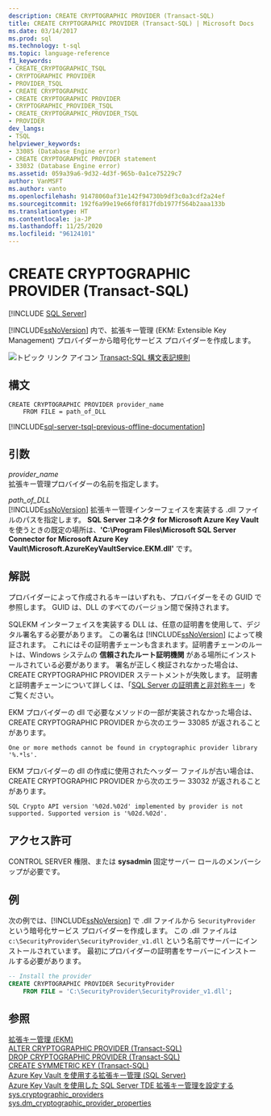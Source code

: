 ```yaml
---
description: CREATE CRYPTOGRAPHIC PROVIDER (Transact-SQL)
title: CREATE CRYPTOGRAPHIC PROVIDER (Transact-SQL) | Microsoft Docs
ms.date: 03/14/2017
ms.prod: sql
ms.technology: t-sql
ms.topic: language-reference
f1_keywords:
- CREATE_CRYPTOGRAPHIC_TSQL
- CRYPTOGRAPHIC PROVIDER
- PROVIDER_TSQL
- CREATE CRYPTOGRAPHIC
- CREATE CRYPTOGRAPHIC PROVIDER
- CRYPTOGRAPHIC_PROVIDER_TSQL
- CREATE_CRYPTOGRAPHIC_PROVIDER_TSQL
- PROVIDER
dev_langs:
- TSQL
helpviewer_keywords:
- 33085 (Database Engine error)
- CREATE CRYPTOGRAPHIC PROVIDER statement
- 33032 (Database Engine error)
ms.assetid: 059a39a6-9d32-4d3f-965b-0a1ce75229c7
author: VanMSFT
ms.author: vanto
ms.openlocfilehash: 91478060af31e142f94730b9df3c0a3cdf2a24ef
ms.sourcegitcommit: 192f6a99e19e66f0f817fdb1977f564b2aaa133b
ms.translationtype: HT
ms.contentlocale: ja-JP
ms.lasthandoff: 11/25/2020
ms.locfileid: "96124101"
---
```

# <a name="create-cryptographic-provider-transact-sql"></a>CREATE CRYPTOGRAPHIC PROVIDER (Transact-SQL)
[!INCLUDE [SQL Server](../../includes/applies-to-version/sqlserver.md)]

  [!INCLUDE[ssNoVersion](../../includes/ssnoversion-md.md)] 内で、拡張キー管理 (EKM: Extensible Key Management) プロバイダーから暗号化サービス プロバイダーを作成します。  
  
 ![トピック リンク アイコン](../../database-engine/configure-windows/media/topic-link.gif "トピック リンク アイコン") [Transact-SQL 構文表記規則](../../t-sql/language-elements/transact-sql-syntax-conventions-transact-sql.md)  
  
## <a name="syntax"></a>構文  
  
```syntaxsql  
CREATE CRYPTOGRAPHIC PROVIDER provider_name   
    FROM FILE = path_of_DLL  
```  

[!INCLUDE[sql-server-tsql-previous-offline-documentation](../../includes/sql-server-tsql-previous-offline-documentation.md)]

## <a name="arguments"></a>引数
 *provider_name*  
 拡張キー管理プロバイダーの名前を指定します。  
  
 *path_of_DLL*  
 [!INCLUDE[ssNoVersion](../../includes/ssnoversion-md.md)] 拡張キー管理インターフェイスを実装する .dll ファイルのパスを指定します。 **SQL Server コネクタ for Microsoft Azure Key Vault** を使うときの既定の場所は、**'C:\Program Files\Microsoft SQL Server Connector for Microsoft Azure Key Vault\Microsoft.AzureKeyVaultService.EKM.dll'** です。  
  
## <a name="remarks"></a>解説  
 プロバイダーによって作成されるキーはいずれも、プロバイダーをその GUID で参照します。 GUID は、DLL のすべてのバージョン間で保持されます。  
  
 SQLEKM インターフェイスを実装する DLL は、任意の証明書を使用して、デジタル署名する必要があります。 この署名は [!INCLUDE[ssNoVersion](../../includes/ssnoversion-md.md)] によって検証されます。 これにはその証明書チェーンも含まれます。証明書チェーンのルートは、Windows システムの **信頼されたルート証明機関** がある場所にインストールされている必要があります。 署名が正しく検証されなかった場合は、CREATE CRYPTOGRAPHIC PROVIDER ステートメントが失敗します。 証明書と証明書チェーンについて詳しくは、「[SQL Server の証明書と非対称キー](../../relational-databases/security/sql-server-certificates-and-asymmetric-keys.md)」をご覧ください。  
  
 EKM プロバイダーの dll で必要なメソッドの一部が実装されなかった場合は、CREATE CRYPTOGRAPHIC PROVIDER から次のエラー 33085 が返されることがあります。  
  
 `One or more methods cannot be found in cryptographic provider library '%.*ls'.`  
  
 EKM プロバイダーの dll の作成に使用されたヘッダー ファイルが古い場合は、CREATE CRYPTOGRAPHIC PROVIDER から次のエラー 33032 が返されることがあります。  
  
 `SQL Crypto API version '%02d.%02d' implemented by provider is not supported. Supported version is '%02d.%02d'.`  
  
## <a name="permissions"></a>アクセス許可  
 CONTROL SERVER 権限、または **sysadmin** 固定サーバー ロールのメンバーシップが必要です。  
  
## <a name="examples"></a>例  
 次の例では、[!INCLUDE[ssNoVersion](../../includes/ssnoversion-md.md)] で .dll ファイルから `SecurityProvider` という暗号化サービス プロバイダーを作成します。 この .dll ファイルは `c:\SecurityProvider\SecurityProvider_v1.dll` という名前でサーバーにインストールされています。 最初にプロバイダーの証明書をサーバーにインストールする必要があります。  
  
```sql  
-- Install the provider  
CREATE CRYPTOGRAPHIC PROVIDER SecurityProvider  
    FROM FILE = 'C:\SecurityProvider\SecurityProvider_v1.dll';  
```  
  
## <a name="see-also"></a>参照  
 [拡張キー管理 &#40;EKM&#41;](../../relational-databases/security/encryption/extensible-key-management-ekm.md)   
 [ALTER CRYPTOGRAPHIC PROVIDER &#40;Transact-SQL&#41;](../../t-sql/statements/alter-cryptographic-provider-transact-sql.md)   
 [DROP CRYPTOGRAPHIC PROVIDER &#40;Transact-SQL&#41;](../../t-sql/statements/drop-cryptographic-provider-transact-sql.md)   
 [CREATE SYMMETRIC KEY &#40;Transact-SQL&#41;](../../t-sql/statements/create-symmetric-key-transact-sql.md)   
 [Azure Key Vault を使用する拡張キー管理 &#40;SQL Server&#41;](../../relational-databases/security/encryption/extensible-key-management-using-azure-key-vault-sql-server.md)  
 [Azure Key Vault を使用した SQL Server TDE 拡張キー管理を設定する](../../relational-databases/security/encryption/setup-steps-for-extensible-key-management-using-the-azure-key-vault.md)  
 [sys.cryptographic_providers](../../relational-databases/system-catalog-views/sys-cryptographic-providers-transact-sql.md)  
 [sys.dm_cryptographic_provider_properties](../../relational-databases/system-dynamic-management-views/sys-dm-cryptographic-provider-properties-transact-sql.md)
  
  
